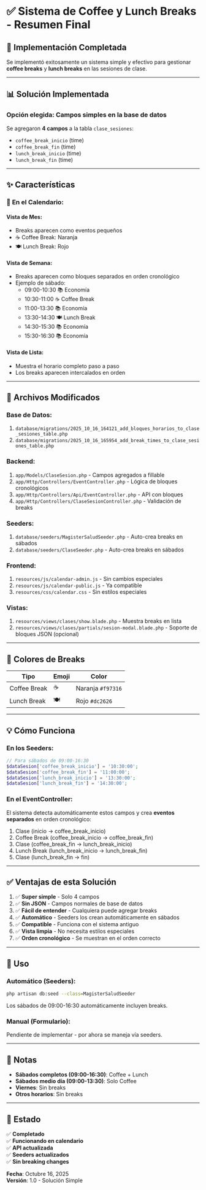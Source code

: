 # ✅ Sistema de Coffee y Lunch Breaks - Resumen Final

## 🎯 Implementación Completada

Se implementó exitosamente un sistema simple y efectivo para gestionar **coffee breaks** y **lunch breaks** en las sesiones de clase.

---

## 📊 Solución Implementada

### **Opción elegida: Campos simples en la base de datos**

Se agregaron **4 campos** a la tabla `clase_sesiones`:
- `coffee_break_inicio` (time)
- `coffee_break_fin` (time)
- `lunch_break_inicio` (time)
- `lunch_break_fin` (time)

---

## ✨ Características

### 📅 **En el Calendario:**

#### **Vista de Mes:**
- Breaks aparecen como eventos pequeños
- ☕ Coffee Break: Naranja
- 🍽️ Lunch Break: Rojo

#### **Vista de Semana:**
- Breaks aparecen como bloques separados en orden cronológico
- Ejemplo de sábado:
  - 09:00-10:30 📚 Economía
  - 10:30-11:00 ☕ Coffee Break
  - 11:00-13:30 📚 Economía  
  - 13:30-14:30 🍽️ Lunch Break
  - 14:30-15:30 📚 Economía
  - 15:30-16:30 📚 Economía

#### **Vista de Lista:**
- Muestra el horario completo paso a paso
- Los breaks aparecen intercalados en orden

---

## 🔧 Archivos Modificados

### **Base de Datos:**
1. `database/migrations/2025_10_16_164121_add_bloques_horarios_to_clase_sesiones_table.php`
2. `database/migrations/2025_10_16_165954_add_break_times_to_clase_sesiones_table.php`

### **Backend:**
1. `app/Models/ClaseSesion.php` - Campos agregados a fillable
2. `app/Http/Controllers/EventController.php` - Lógica de bloques cronológicos
3. `app/Http/Controllers/Api/EventController.php` - API con bloques
4. `app/Http/Controllers/ClaseSesionController.php` - Validación de breaks

### **Seeders:**
1. `database/seeders/MagisterSaludSeeder.php` - Auto-crea breaks en sábados
2. `database/seeders/ClaseSeeder.php` - Auto-crea breaks en sábados

### **Frontend:**
1. `resources/js/calendar-admin.js` - Sin cambios especiales
2. `resources/js/calendar-public.js` - Ya compatible
3. `resources/css/calendar.css` - Sin estilos especiales

### **Vistas:**
1. `resources/views/clases/show.blade.php` - Muestra breaks en lista
2. `resources/views/clases/partials/sesion-modal.blade.php` - Soporte de bloques JSON (opcional)

---

## 🎨 Colores de Breaks

| Tipo | Emoji | Color |
|------|-------|-------|
| Coffee Break | ☕ | Naranja `#f97316` |
| Lunch Break | 🍽️ | Rojo `#dc2626` |

---

## 💡 Cómo Funciona

### **En los Seeders:**
```php
// Para sábados de 09:00-16:30
$dataSesion['coffee_break_inicio'] = '10:30:00';
$dataSesion['coffee_break_fin'] = '11:00:00';
$dataSesion['lunch_break_inicio'] = '13:30:00';
$dataSesion['lunch_break_fin'] = '14:30:00';
```

### **En el EventController:**
El sistema detecta automáticamente estos campos y crea **eventos separados** en orden cronológico:
1. Clase (inicio → coffee_break_inicio)
2. Coffee Break (coffee_break_inicio → coffee_break_fin)
3. Clase (coffee_break_fin → lunch_break_inicio)
4. Lunch Break (lunch_break_inicio → lunch_break_fin)  
5. Clase (lunch_break_fin → fin)

---

## ✅ Ventajas de esta Solución

1. ✅ **Super simple** - Solo 4 campos
2. ✅ **Sin JSON** - Campos normales de base de datos
3. ✅ **Fácil de entender** - Cualquiera puede agregar breaks
4. ✅ **Automático** - Seeders los crean automáticamente en sábados
5. ✅ **Compatible** - Funciona con el sistema antiguo
6. ✅ **Vista limpia** - No necesita estilos especiales
7. ✅ **Orden cronológico** - Se muestran en el orden correcto

---

## 🚀 Uso

### **Automático (Seeders):**
```bash
php artisan db:seed --class=MagisterSaludSeeder
```
Los sábados de 09:00-16:30 automáticamente incluyen breaks.

### **Manual (Formulario):**
Pendiente de implementar - por ahora se maneja vía seeders.

---

## 📝 Notas

- **Sábados completos (09:00-16:30)**: Coffee + Lunch
- **Sábados medio día (09:00-13:30)**: Solo Coffee
- **Viernes**: Sin breaks
- **Otros horarios**: Sin breaks

---

## 🎯 Estado

✅ **Completado**  
✅ **Funcionando en calendario**  
✅ **API actualizada**  
✅ **Seeders actualizados**  
✅ **Sin breaking changes**

**Fecha**: Octubre 16, 2025  
**Versión**: 1.0 - Solución Simple

